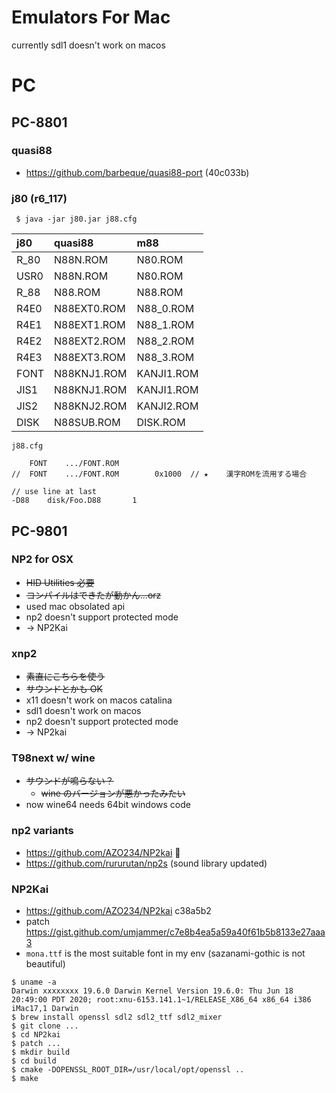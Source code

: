 # Emulators For Mac

currently sdl1 doesn't work on macos

# PC

## PC-8801

### quasi88

* https://github.com/barbeque/quasi88-port (40c033b)

### j80 (r6_117)

```
 $ java -jar j80.jar j88.cfg
```
| **j80** | **quasi88** | **m88** |
|:--------|:------------|:--------|
|        R\_80    |N88N.ROM     |N80.ROM    |
|        USR0    |N88N.ROM     |N80.ROM    |
|        R\_88    |N88.ROM      |N88.ROM  |
|        R4E0    |N88EXT0.ROM  |N88\_0.ROM  |
|        R4E1    |N88EXT1.ROM  |N88\_1.ROM  |
|        R4E2    |N88EXT2.ROM  |N88\_2.ROM  |
|        R4E3    |N88EXT3.ROM  |N88\_3.ROM  |
|        FONT    |N88KNJ1.ROM  |KANJI1.ROM |
|        JIS1    |N88KNJ1.ROM  |KANJI1.ROM |
|        JIS2    |N88KNJ2.ROM  |KANJI2.ROM |
|        DISK    |N88SUB.ROM   |DISK.ROM   |

`j88.cfg`
```
	FONT	.../FONT.ROM
//	FONT	.../FONT.ROM		0x1000	// ★	漢字ROMを流用する場合

// use line at last
-D88    disk/Foo.D88       1

```

## PC-9801

### NP2 for OSX

  * ~~HID Utilities 必要~~
  * ~~コンパイルはできたが動かん...orz~~
  * used mac obsolated api
  * np2 doesn't support protected mode
  * -> NP2Kai

### xnp2

  * ~~素直にこちらを使う~~
  * ~~サウンドとかも OK~~
  * x11 doesn't work on macos catalina
  * sdl1 doesn't work on macos
  * np2 doesn't support protected mode
  * -> NP2kai

### T98next w/ wine

  * ~~サウンドが鳴らない？~~
    * ~~wine のバージョンが悪かったみたい~~
  * now wine64 needs 64bit windows code

### np2 variants

 * https://github.com/AZO234/NP2kai 👑
 * https://github.com/rururutan/np2s (sound library updated)
 
### NP2Kai
 
 * https://github.com/AZO234/NP2kai c38a5b2
 * patch https://gist.github.com/umjammer/c7e8b4ea5a59a40f61b5b8133e27aaa3
 * `mona.ttf` is the most suitable font in my env (sazanami-gothic is not beautiful)
 
 ```
 $ uname -a
 Darwin xxxxxxxx 19.6.0 Darwin Kernel Version 19.6.0: Thu Jun 18 20:49:00 PDT 2020; root:xnu-6153.141.1~1/RELEASE_X86_64 x86_64 i386 iMac17,1 Darwin
 $ brew install openssl sdl2 sdl2_ttf sdl2_mixer
 $ git clone ...
 $ cd NP2kai
 $ patch ...
 $ mkdir build
 $ cd build
 $ cmake -DOPENSSL_ROOT_DIR=/usr/local/opt/openssl ..
 $ make
 ```
